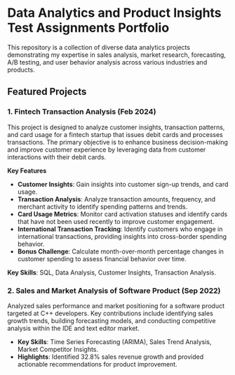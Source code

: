 # Data Analytics and Product Insights Test Assignments Portfolio

This repository is a collection of diverse data analytics projects demonstrating my expertise in sales analysis, market research, forecasting, A/B testing, and user behavior analysis across various industries and products. 

## Featured Projects

### 1. Fintech Transaction Analysis (Feb 2024)

This project is designed to analyze customer insights, transaction patterns, and card usage for a fintech startup that issues debit cards and processes transactions. The primary objective is to enhance business decision-making and improve customer experience by leveraging data from customer interactions with their debit cards.

**Key Features**
- **Customer Insights**: Gain insights into customer sign-up trends, and card usage.
- **Transaction Analysis**: Analyze transaction amounts, frequency, and merchant activity to identify spending patterns and trends.
- **Card Usage Metrics**: Monitor card activation statuses and identify cards that have not been used recently to improve customer engagement.
- **International Transaction Tracking**: Identify customers who engage in international transactions, providing insights into cross-border spending behavior.
- **Bonus Challenge**: Calculate month-over-month percentage changes in customer spending to assess financial behavior over time.

**Key Skills**: SQL, Data Analysis, Customer Insights, Transaction Analysis.

### 2. Sales and Market Analysis of Software Product (Sep 2022)
Analyzed sales performance and market positioning for a software product targeted at C++ developers. Key contributions include identifying sales growth trends, building forecasting models, and conducting competitive analysis within the IDE and text editor market.
- **Key Skills**: Time Series Forecasting (ARIMA), Sales Trend Analysis, Market Competitor Insights.
- **Highlights**: Identified 32.8% sales revenue growth and provided actionable recommendations for product improvement.